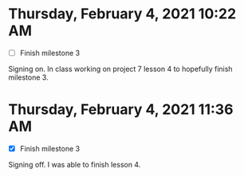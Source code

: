# Thursday, February  4, 2021 10:22 AM
- [ ] Finish milestone 3

Signing on. In class working on project 7 lesson 4 to hopefully finish milestone 3. 

# Thursday, February  4, 2021 11:36 AM
- [x] Finish milestone 3

Signing off. I was able to finish lesson 4. 